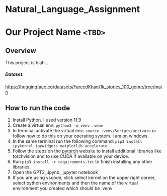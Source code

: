 # Natural_Language_Assignment

# Our Project Name `<TBD>`

## Overview

This project is blah...

##### Dataset: 

https://huggingface.co/datasets/FareedKhan/1k_stories_100_genre/tree/main

## How to run the code

1. Install Python. I used version 11.9
2. Create a virtual env: `python3 -m venv .venv`
3. In terminal activate the virtual env: `source .venv/Scripts/activate` or follow how to do this on your operating system. I am on windows.
4. In the same terminal run the following command: `pip3 install ipykernel ipywidgets matplotlib accelerate`
5. Follow the steps on the [pytorch](https://pytorch.org/get-started/locally/) website to install additional libraries like torchvision and to use CUDA if available on your device.
6. Run `pip3 install -r requirements.txt` to finish installing any other libraries.
7. Open the GPT2_.ipynb_ jupyter notebook
8. If you are using vscode, click select kernel on the upper right corner, select python environments and then the name of the virtual environment you created which should be .venv
